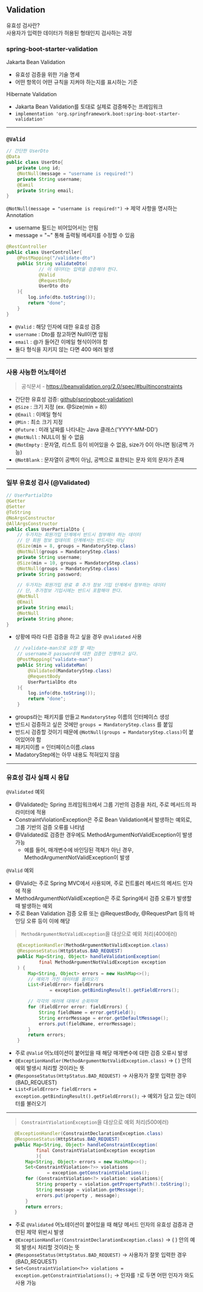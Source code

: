 ## Validation
유효성 검사란?   
사용자가 입력한 데이터가 허용된 형태인지 검사하는 과정

### spring-boot-starter-validation
Jakarta Bean Validation   
- 유효성 검증을 위한 기술 명세
- 어떤 항목이 어떤 규칙을 지켜야 하는지를 표시하는 기준

Hibernate Validation
- Jakarta Bean Validation를 토대로 실제로 검증해주는 프레임워크   
- `implementation 'org.springframework.boot:spring-boot-starter-validation'`
---
### `@Valid`
```java
// 간단한 UserDto
@Data
public class UserDto{
    private Long id;
    @NotNull(message = "username is required!")
    private String username;
    @Eamil
    private String email;
}
```
`@NotNull(message = "username is required!")` -> 제약 사항을 명시하는 Annotation   
- username 필드는 비어있어서는 안됨
- message = "~" 통해 출력될 메세지를 수정할 수 있음

```java
@RestController
public class UserController{
    @PostMapping("/validate-dto")
    public String validateDto(
            // 이 데이터는 입력을 검증해야 한다.
            @Valid
            @RequestBody
            UserDto dto
    ){
        log.info(dto.toString());
        return "done";
    }
}
```
- `@Valid` : 해당 인자에 대한 유효성 검증
- `username` : Dto를 참고하면 Null이면 암됨
- `email` : @가 들어간 이메일 형식이어야 함
- 둘다 형식을 지키지 않는 다면 400 에러 발생

----
### 사용 사능한 어노테이션
> 공식문서 - https://beanvalidation.org/2.0/spec/#builtinconstraints

- 간단한 유효성 검증: [github(springboot-validation)](https://github.com/Jang2723/Springboot-validation)
- `@Size` : 크기 지정 (ex. @Size(min = 8))
- `@Email` : 이메일 형식
- `@Min` : 최소 크기 지정
- `@Future` : 미래 날짜를 나타내는 Java 클래스('YYYY-MM-DD')
- `@NotNull` : NULL이 될 수 없음
- `@NotEmpty` : 문자열, 리스트 등이 비어있을 수 없음, size가 0이 아니면 됨(공백 가능)
- `@NotBlank` : 문자열이 공백이 아님, 공백으로 표햔되는 문자 외의 문자가 존재
----
### 일부 유효성 검사 (@Validated)
```java
// UserPartialDto
@Getter
@Setter
@ToString
@NoArgsConstructor
@AllArgsConstructor
public class UserPartialDto {
    // 두가지는 회원가입 단계에서 반드시 첨부해야 하는 데이터
    // 단 회원 정보 업데이트 단계에서는 반드시는 아님
    @Size(min = 8, groups = MandatoryStep.class)
    @NotNull(groups = MandatoryStep.class)
    private String username;
    @Size(min = 10, groups = MandatoryStep.class)
    @NotNull(groups = MandatoryStep.class)
    private String password;

    // 두가지는 회원가입 완료 후 추가 정보 기입 단계에서 첨부하는 데이터
    // 단, 추가정보 기입시에는 반드시 포함해야 한다.
    @NotNull
    @Email
    private String email;
    @NotNull
    private String phone;
}
```
- 상황에 따라 다른 검증을 하고 싶을 경우 `@Validated` 사용
```java
   // /validate-man으로 요청 할 때는
    // username과 password에 대한 검증만 진행하고 싶다.
    @PostMapping("validate-man")
    public String validateMan(
        @Validated(MandatoryStep.class)
        @RequestBody
        UserPartialDto dto
    ){
        log.info(dto.toString());
        return "done";
    }
```
- groups라는 패키지를 만들고 `MandatoryStep` 이름의 인터페이스 생성
- 반드시 검증하고 싶은 것에만 `groups = MandatoryStep.class` 를 붙임
- 반드시 검증할 것이기 때문에 `@NotNull(groups = MandatoryStep.class)`이 붙어있어야 함
- 패키지이름 = 인터페이스이름.class
- MadatoryStep에는 아무 내용도 적혀있지 않음
----
### 유효성 검사 실패 시 응답
`@Validated` 예외
  - @Validated는 Spring 프레임워크에서 그룹 기반의 검증을 처리, 주로 메서드의 파라미터에 적용
  - ConstraintViolationException은 주로 Bean Validation에서 발생하는 예외로, 그룹 기반의 검증 오류를 나타냄
  - @Validated로 검증한 경우에도 MethodArgumentNotValidException이 발생 가능
    - 예를 들어, 매개변수에 바인딩된 객체가 아닌 경우, MethodArgumentNotValidException이 발생


`@Valid` 예외
- @Valid는 주로 Spring MVC에서 사용되며, 주로 컨트롤러 메서드의 메서드 인자에 적용
- MethodArgumentNotValidException은 주로 Spring에서 검증 오류가 발생할 때 발생하는 예외
- 주로 Bean Validation 검증 오류 또는 @RequestBody, @RequestPart 등의 바인딩 오류 등이 이에 해당


> `MethodArgumentNotValidException`을 대상으로 예외 처리(400에러)
```java
    @ExceptionHandler(MethodArgumentNotValidException.class)
    @ResponseStatus(HttpStatus.BAD_REQUEST)
    public Map<String, Object> handleValidationException(
            final MethodArgumentNotValidException exception
    ) {
        Map<String, Object> errors = new HashMap<>();
        // 예외가 가진 데이터를 불러오기
        List<FieldError> fieldErrors
                = exception.getBindingResult().getFieldErrors();

        // 각각의 에러에 대해서 순회하며
        for (FieldError error: fieldErrors) {
            String fieldName = error.getField();
            String errorMessage = error.getDefaultMessage();
            errors.put(fieldName, errorMessage);
        }
        return errors;
    }
```
- 주로 `@Valid` 어노테이션이 붙어있을 때 해당 매개변수에 대한 검증 오류시 발생
- `@ExceptionHandler(MethodArgumentNotValidException.class)` -> ( ) 안의 예외 발생시 처리할 것이라는 뜻
- `@ResponseStatus(HttpStatus.BAD_REQUEST)` -> 사용자가 잘못 입력한 경우(BAD_REQUEST)
- `List<FieldError> fieldErrors = exception.getBindingResult().getFieldErrors();` -> 예외가 담고 있는 데이터를 불러오기


----
> `ConstraintViolationException`을 대상으로 예외 처리(500에러)
 ```java
    @ExceptionHandler(ConstraintDeclarationException.class)
    @ResponseStatus(HttpStatus.BAD_REQUEST)
    public Map<String, Object> handleConstraintException(
            final ConstraintViolationException exception
            ){
        Map<String, Object> errors = new HashMap<>();
        Set<ConstraintViolation<?>> violations
                = exception.getConstraintViolations();
        for (ConstraintViolation<?> violation: violations){
            String property = violation.getPropertyPath().toString();
            String message = violation.getMessage();
            errors.put(property , message);
        }
        return errors;
    }
```
- 주로 `@Validated` 어노테이션이 붙어있을 때 해당 메서드 인자의 유효성 검증과 관련된 제약 위반시 발생
- `@ExceptionHandler(ConstraintDeclarationException.class)` -> ( ) 안의 예외 발생시 처리할 것이라는 뜻
- `@ResponseStatus(HttpStatus.BAD_REQUEST)` -> 사용자가 잘못 입력한 경우(BAD_REQUEST)
- `Set<ConstraintViolation<?>> violations = exception.getConstraintViolations();` -> 인자를 `?`로 두면 어떤 인자가 와도 사용 가능
